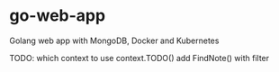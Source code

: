 # go-web-app
Golang web app with MongoDB, Docker and Kubernetes

TODO:
which context to use context.TODO()
add FindNote() with filter
